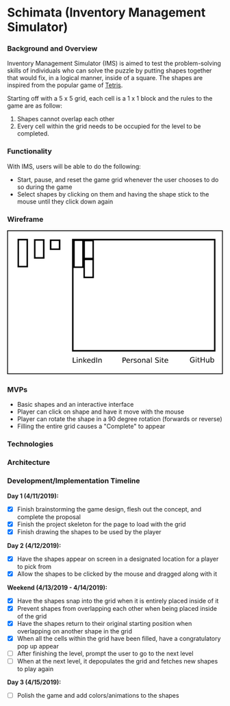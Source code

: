 # **Schimata (Inventory Management Simulator)**

### **Background and Overview**

Inventory Management Simulator (IMS) is aimed to test the problem-solving skills of individuals who can solve the puzzle by putting shapes together that would fix, in a logical manner, inside of a square. The shapes are inspired from the popular game of [Tetris](https://en.wikipedia.org/wiki/Tetris).

Starting off with a 5 x 5 grid, each cell is a 1 x 1 block and the rules to the game are as follow:

  1) Shapes cannot overlap each other
  2) Every cell within the grid needs to be occupied for the level to be completed.

### **Functionality**

With IMS, users will be able to do the following:

* Start, pause, and reset the game grid whenever the user chooses to do so during the game
* Select shapes by clicking on them and having the shape stick to the mouse until they click down again

### **Wireframe**

![Wireframe](https://github.com/Yamithorn/Schimata/blob/master/images/Wireframe.png)

### **MVPs**

* Basic shapes and an interactive interface
* Player can click on shape and have it move with the mouse
* Player can rotate the shape in a 90 degree rotation (forwards or reverse)
* Filling the entire grid causes a "Complete" to appear

### **Technologies**

### **Architecture**

### **Development/Implementation Timeline**

**Day 1 (4/11/2019):**
- [X] Finish brainstorming the game design, flesh out the concept, and complete the proposal
- [X] Finish the project skeleton for the page to load with the grid
- [X] Finish drawing the shapes to be used by the player

**Day 2 (4/12/2019):**
- [X] Have the shapes appear on screen in a designated location for a player to pick from
- [X] Allow the shapes to be clicked by the mouse and dragged along with it

**Weekend (4/13/2019 - 4/14/2019):**
- [X] Have the shapes snap into the grid when it is entirely placed inside of it
- [X] Prevent shapes from overlapping each other when being placed inside of the grid
- [X] Have the shapes return to their original starting position when overlapping on another shape in the grid
- [X] When all the cells within the grid have been filled, have a congratulatory pop up appear
- [ ] After finishing the level, prompt the user to go to the next level
- [ ] When at the next level, it depopulates the grid and fetches new shapes to play again

**Day 3 (4/15/2019):**
- [ ] Polish the game and add colors/animations to the shapes
